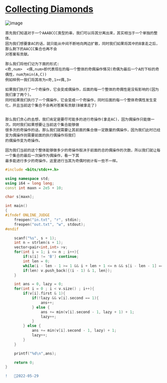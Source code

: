   # [Collecting Diamonds](https://codeforces.com/gym/103743/problem/L)
![image](https://user-images.githubusercontent.com/92497177/170850950-c79c7919-936b-404a-8045-7af6c6d4b56d.png)
    
    首先我们知道对于一个AAABCCC类型的串，我们可以将其分离出来，其实相当于一个单独的整体。
    因为我们想要拿AC的话，就只能从中间不断地向两边扩散，同时我们如果将其中的B拿走之后，那么剩下的AACCC集合也再不会
    对答案有贡献。
    
    那么我们将他们记为下面的形式:
    <奇,num>  <偶,num>即代表现在的每一个整体的奇偶操作情况(奇偶为最后一个A的下标的奇偶性，num为min(A,C))
    例如样例一我们将其改为<奇,1><偶,3>
    
    如果我们执行了一个奇操作，它会变成偶操作，后面的每一个整体的奇偶性是没有影响的(因为我们拿了两个)。
    同时如果我们执行了一个偶操作，它会变成一个奇操作，同时后面的每一个整体奇偶性发生变化，并且当前这个集合不会再对答案有贡献(B被拿走了)
    
    
    那么我们贪心的去想，我们肯定是要尽可能多的进行奇操作(拿走AC)，因为偶操作只能做一次。同时我们如果想要让当前这个集合能够做
    很多次的奇操作的话，那么我们就需要让其前面的集合做一定数量的偶操作，因为我们此时已经变为偶操作则需要前面的执行偶操作将我们
    的偶操作变为奇操作。
    
    因为我们当前的这个整体能够做多少的奇操作取决于前面的总的偶操作的次数，所以我们就让每一个集合的最后一次操作为偶操作，看一下其
    最多能进行多少的奇操作，这里进行当其为奇偶时统计有一些不一样。
    
```C++
#include <bits/stdc++.h>

using namespace std;
using i64 = long long;
const int maxn = 2e5 + 10;

char s[maxn];

int main()
{
#ifndef ONLINE_JUDGE
    freopen("in.txt", "r", stdin);
    freopen("out.txt", "w", stdout);
#endif

    scanf("%s", s + 1);
    int n = strlen(s + 1);
    vector<pair<int,int> >v;
    for(int i = 1; i <= n ; i++){
        if(s[i] != 'B') continue;
        int len = 0;
        while(i - len - 1 >= 1 && i + len + 1 <= n && s[i - len - 1] == 'A' && s[i + len + 1] == 'C') len++;
        if(len) v.push_back({(i - 1) & 1, len});
    }

    int ans = 0, lazy = 0;
    for(int i = 0 ; i < v.size() ; i++){
        if(v[i].first & 1){
            if(!lazy && v[i].second == 1){
                ans++;
            } else {
                ans += min(v[i].second - 1, lazy + 1) + 1;
                lazy++;
            }
        } else {
            ans += min(v[i].second - 1, lazy) + 1;
            lazy++;
        }
    }

    printf("%d\n",ans);

    return 0;
}
```

```diff
!   🏹2022-05-29
```
